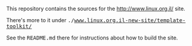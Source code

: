 This repository contains the sources for the http://www.linux.org.il/ site.

There's more to it under
<tt>./www.linux.org.il-new-site/template-toolkit/</tt>

See the <tt>README.md</tt> there for instructions about how to build the
site.
